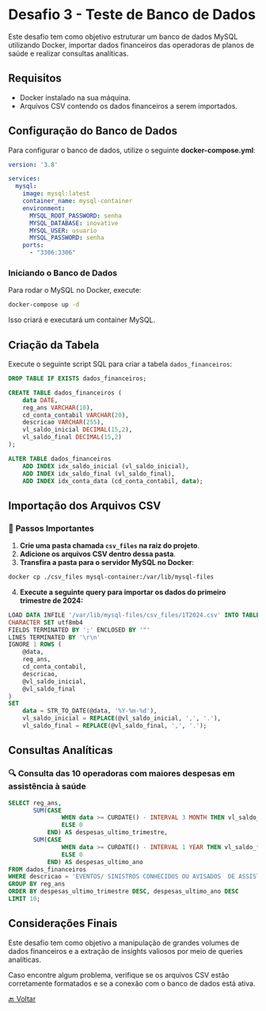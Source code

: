 # Desafio 3 - Teste de Banco de Dados

Este desafio tem como objetivo estruturar um banco de dados MySQL utilizando Docker, importar dados financeiros das operadoras de planos de saúde e realizar consultas analíticas.

## Requisitos

- Docker instalado na sua máquina.
- Arquivos CSV contendo os dados financeiros a serem importados.

## Configuração do Banco de Dados

Para configurar o banco de dados, utilize o seguinte **docker-compose.yml**:

```yaml
version: '3.8'

services:
  mysql:
    image: mysql:latest
    container_name: mysql-container
    environment:
      MYSQL_ROOT_PASSWORD: senha
      MYSQL_DATABASE: inovative
      MYSQL_USER: usuario
      MYSQL_PASSWORD: senha
    ports:
      - "3306:3306"
```

### Iniciando o Banco de Dados

Para rodar o MySQL no Docker, execute:

```bash
docker-compose up -d
```

Isso criará e executará um container MySQL.

## Criação da Tabela

Execute o seguinte script SQL para criar a tabela `dados_financeiros`:

```sql
DROP TABLE IF EXISTS dados_financeiros;

CREATE TABLE dados_financeiros (
    data DATE,
    reg_ans VARCHAR(10),
    cd_conta_contabil VARCHAR(20),
    descricao VARCHAR(255),
    vl_saldo_inicial DECIMAL(15,2),
    vl_saldo_final DECIMAL(15,2)
);

ALTER TABLE dados_financeiros
    ADD INDEX idx_saldo_inicial (vl_saldo_inicial),
    ADD INDEX idx_saldo_final (vl_saldo_final),
    ADD INDEX idx_conta_data (cd_conta_contabil, data);
```

## Importação dos Arquivos CSV

### 📂 **Passos Importantes**

1. **Crie uma pasta chamada `csv_files` na raiz do projeto**.
2. **Adicione os arquivos CSV dentro dessa pasta**.
3. **Transfira a pasta para o servidor MySQL no Docker**:

```bash
docker cp ./csv_files mysql-container:/var/lib/mysql-files
```

4. **Execute a seguinte query para importar os dados do primeiro trimestre de 2024:**

```sql
LOAD DATA INFILE '/var/lib/mysql-files/csv_files/1T2024.csv' INTO TABLE dados_financeiros
CHARACTER SET utf8mb4
FIELDS TERMINATED BY ';' ENCLOSED BY '"'
LINES TERMINATED BY '\r\n'
IGNORE 1 ROWS (
    @data,
    reg_ans,
    cd_conta_contabil,
    descricao,
    @vl_saldo_inicial,
    @vl_saldo_final
)
SET
    data = STR_TO_DATE(@data, '%Y-%m-%d'),
    vl_saldo_inicial = REPLACE(@vl_saldo_inicial, ',', '.'),
    vl_saldo_final = REPLACE(@vl_saldo_final, ',', '.');
```

## Consultas Analíticas

### 🔍 **Consulta das 10 operadoras com maiores despesas em assistência à saúde**

```sql
SELECT reg_ans,
       SUM(CASE
               WHEN data >= CURDATE() - INTERVAL 3 MONTH THEN vl_saldo_final
               ELSE 0
           END) AS despesas_ultimo_trimestre,
       SUM(CASE
               WHEN data >= CURDATE() - INTERVAL 1 YEAR THEN vl_saldo_final
               ELSE 0
           END) AS despesas_ultimo_ano
FROM dados_financeiros
WHERE descricao = 'EVENTOS/ SINISTROS CONHECIDOS OU AVISADOS  DE ASSISTÊNCIA A SAÚDE MEDICO HOSPITALAR '
GROUP BY reg_ans
ORDER BY despesas_ultimo_trimestre DESC, despesas_ultimo_ano DESC
LIMIT 10;
```

## Considerações Finais

Este desafio tem como objetivo a manipulação de grandes volumes de dados financeiros e a extração de insights valiosos por meio de queries analíticas.

Caso encontre algum problema, verifique se os arquivos CSV estão corretamente formatados e se a conexão com o banco de dados está ativa.

[🔙 Voltar](README.md)

